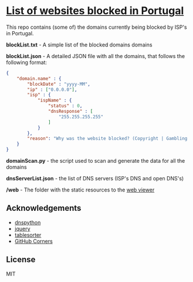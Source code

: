 # [List of websites blocked in Portugal][1]

This repo contains (some of) the domains currently being blocked by ISP's in Portugal.

**blockList.txt** - A simple list of the blocked domains domains

**blockList.json** - A detailed JSON file with all the domains, that follows the following format:
```JSON
{
	"domain.name" : {
		"blockDate" : "yyyy-MM",
		"ip" : ["0.0.0.0"],
		"isp" : {
			"ispName" : {
				"status" : 0,
				"dnsResponse" : [
					"255.255.255.255"
				]
			}
		},
		"reason": "Why was the website blocked? (Copyright | Gambling | 'Mistake' | Unknown)"
	}
}
```
**domainScan.py** - the script used to scan and generate the data for all the domains

**dnsServerList.json** - the list of DNS servers (ISP's DNS and open DNS's)

**/web** - The folder with the static resources to the [web viewer][1]

## Acknowledgements

- [dnspython](https://github.com/rthalley/dnspython)
- [jquery](https://jquery.com/)
- [tablesorter](https://github.com/christianbach/tablesorter)
- [GitHub Corners](https://github.com/tholman/github-corners)


## License

MIT

[1]: <http://tofran.github.io/PortugalWebBlocking/>
